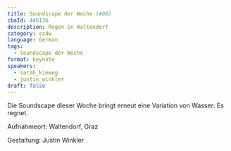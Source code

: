 ```yaml
---
title: Soundscape der Woche (#08)
cbaId: 446136
description: Regen in Waltendorf
category: ssdw
language: German
tags:
  - Soundscape der Woche
format: keynote
speakers:
  - sarah_kieweg
  - justin_winkler
draft: false
---
```

Die Soundscape dieser Woche bringt erneut eine Variation von Wasser: Es regnet.
 

Aufnahmeort: Waltendorf, Graz

Gestaltung: Justin Winkler

